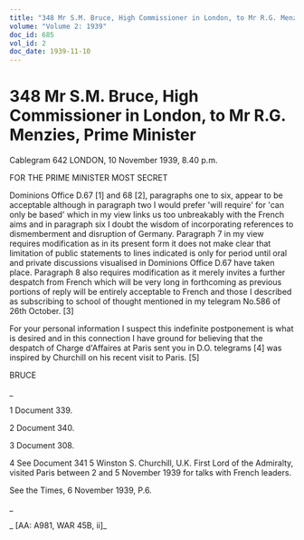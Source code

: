 ```yaml
---
title: "348 Mr S.M. Bruce, High Commissioner in London, to Mr R.G. Menzies, Prime Minister"
volume: "Volume 2: 1939"
doc_id: 685
vol_id: 2
doc_date: 1939-11-10
---
```


# 348 Mr S.M. Bruce, High Commissioner in London, to Mr R.G. Menzies, Prime Minister

Cablegram 642 LONDON, 10 November 1939, 8.40 p.m.

FOR THE PRIME MINISTER MOST SECRET

Dominions Office D.67 [1] and 68 [2], paragraphs one to six, appear to be acceptable although in paragraph two I would prefer 'will require' for 'can only be based' which in my view links us too unbreakably with the French aims and in paragraph six I doubt the wisdom of incorporating references to dismemberment and disruption of Germany. Paragraph 7 in my view requires modification as in its present form it does not make clear that limitation of public statements to lines indicated is only for period until oral and private discussions visualised in Dominions Office D.67 have taken place. Paragraph 8 also requires modification as it merely invites a further despatch from French which will be very long in forthcoming as previous portions of reply will be entirely acceptable to French and those I described as subscribing to school of thought mentioned in my telegram No.586 of 26th October. [3]

For your personal information I suspect this indefinite postponement is what is desired and in this connection I have ground for believing that the despatch of Charge d'Affaires at Paris sent you in D.O. telegrams [4] was inspired by Churchill on his recent visit to Paris. [5]

BRUCE

_

1 Document 339.

2 Document 340.

3 Document 308.

4 See Document 341 5 Winston S. Churchill, U.K. First Lord of the Admiralty, visited Paris between 2 and 5 November 1939 for talks with French leaders.

See the Times, 6 November 1939, P.6.

_

_ [AA: A981, WAR 45B, ii]_
